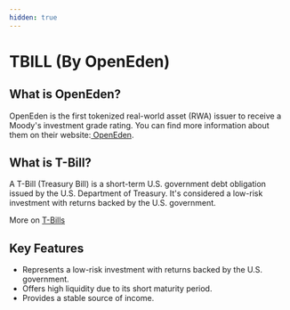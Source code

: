```yaml
---
hidden: true
---
```


# TBILL (By OpenEden)

## What is OpenEden?

OpenEden is the first tokenized real-world asset (RWA) issuer to receive a Moody's investment grade rating. You can find more information about them on their website:[ OpenEden](https://openeden.com/tbill).



## What is T-Bill?

A T-Bill (Treasury Bill) is a short-term U.S. government debt obligation issued by the U.S. Department of Treasury. It's considered a low-risk investment with returns backed by the U.S. government.

More on [T-Bills](https://app.openeden.com/tbill)



## Key Features

* Represents a low-risk investment with returns backed by the U.S. government.
* Offers high liquidity due to its short maturity period.
* Provides a stable source of income.
